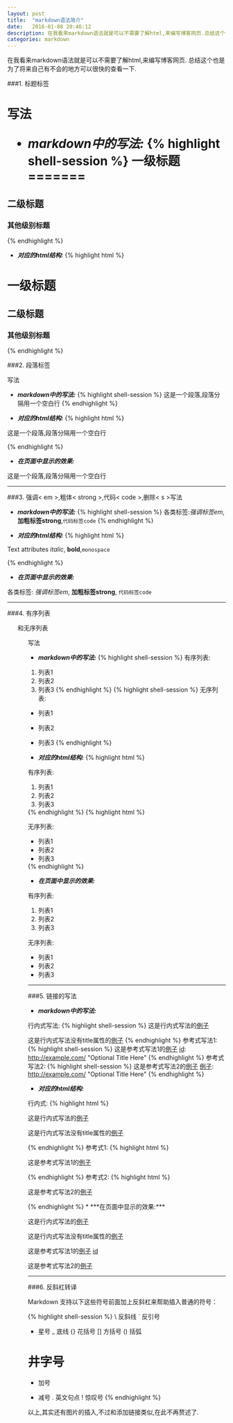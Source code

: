 ```yaml
---
layout: post
title:  "markdown语法简介"
date:   2016-01-08 20:46:12
description: 在我看来markdown语法就是可以不需要了解html,来编写博客网页.总结这个也是为了将来自己有不会的地方可以很快的查看一下.
categories: markdown
---
```


在我看来markdown语法就是可以不需要了解html,来编写博客网页.
总结这个也是为了将来自己有不会的地方可以很快的查看一下.

###1. 标题标签<h1>写法

* ***markdown中的写法:***
{% highlight shell-session %}
一级标题
=======

二级标题
-----------

### 其他级别标题
{% endhighlight %}

* ***对应的html结构:***
{% highlight html %}
<h1>一级标题</h1>

<h2>二级标题</h2>

<h3>其他级别标题</h3>
{% endhighlight %}

###2. 段落标签<p>写法

* ***markdown中的写法:***
{% highlight shell-session %}
这是一个段落,段落分隔用一个空白行
{% endhighlight %}

* ***对应的html结构:***
{% highlight html %}
<p>这是一个段落,段落分隔用一个空白行</p>
{% endhighlight %}

* ***在页面中显示的效果:***

这是一个段落,段落分隔用一个空白行

---

###3. 强调< em >,粗体< strong >,代码< code >,删除< s >写法
* ***markdown中的写法:***
{% highlight shell-session %}
各类标签:*强调标签em*,**加粗标签strong**,`代码标签code`
{% endhighlight %}

* ***对应的html结构:***
{% highlight html %}
<p>Text attributes <em>italic</em>, <strong>bold</strong>,<code>monospace</code></p>
{% endhighlight %}

* ***在页面中显示的效果:***

各类标签:
*强调标签em*,
**加粗标签strong**,
`代码标签code`

---

###4. 有序列表<ol>和无序列表<ul>写法
* ***markdown中的写法:***
{% highlight shell-session %}
有序列表:

1. 列表1
2. 列表2
3. 列表3
{% endhighlight %}
{% highlight shell-session %}
无序列表:

* 列表1
* 列表2
* 列表3
{% endhighlight %}

* ***对应的html结构:***
{% highlight html %}
<p>有序列表:</p>

<ol>
<li>列表1</li>
<li>列表2</li>
<li>列表3</li>
</ol>
{% endhighlight %}
{% highlight html %}
<p>无序列表:</p>

<ul>
<li>列表1</li>
<li>列表2</li>
<li>列表3</li>
</ul>
{% endhighlight %}

* ***在页面中显示的效果:***

有序列表:

1. 列表1
2. 列表2
3. 列表3

无序列表:

* 列表1
* 列表2
* 列表3

---

###5. 链接的写法
* ***markdown中的写法:***

行内式写法:
{% highlight shell-session %}
这是行内式写法的[例子](http://example.com/ "Title")

这是行内式写法没有title属性的[例子](http://example.net/)
{% endhighlight %}
参考式写法1:
{% highlight shell-session %}
这是参考式写法1的[例子][id]
[id]: http://example.com/  "Optional Title Here"
{% endhighlight %}
参考式写法2:
{% highlight shell-session %}
这是参考式写法2的[例子][]
[例子]: http://example.com/  "Optional Title Here"
{% endhighlight %}

* ***对应的html结构:***

行内式:
{% highlight html %}
<p>这是行内式写法的<a href="http://example.com/" title="Title">例子</a></p>

<p>这是行内式写法没有title属性的<a href="http://example.net/">例子</a></p>
{% endhighlight %}
参考式1:
{% highlight html %}
<p>这是参考式写法1的<a href="http://example.com/" title="Optional Title Here">例子</a></p>
{% endhighlight %}
参考式2:
{% highlight html %}
<p>这是参考式写法2的<a href="http://example.com/" title="Optional Title Here">例子</a></p>
{% endhighlight %}
* ***在页面中显示的效果:***

这是行内式写法的[例子](http://example.com/ "Title")

这是行内式写法没有title属性的[例子](http://example.net/)

这是参考式写法1的[例子] [id]

[id]: http://example.com/  "Optional Title Here"

这是参考式写法2的[例子][]

[例子]: http://example.com/  "Optional Title Here"

---

###6. 反斜杠转译

Markdown 支持以下这些符号前面加上反斜杠来帮助插入普通的符号：

{% highlight shell-session %}
\   反斜线
`   反引号
*   星号
_   底线
{}  花括号
[]  方括号
()  括弧
#   井字号
+   加号
-   减号
.   英文句点
!   惊叹号
{% endhighlight %}

以上,其实还有图片的插入,不过和添加链接类似,在此不再赘述了.
